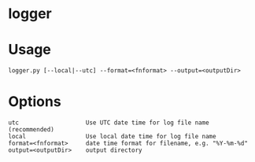 # logger

# Usage
`
  logger.py [--local|--utc] --format=<fnformat> --output=<outputDir>
`

# Options
```
utc                   Use UTC date time for log file name (recommended)
local                 Use local date time for log file name
format=<fnformat>     date time format for filename, e.g. "%Y-%m-%d"
output=<outputDir>    output directory
```
